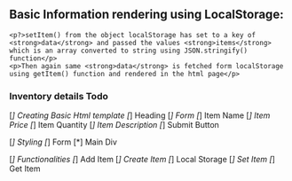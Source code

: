 ## Basic Information rendering using LocalStorage:

    <p?>setItem() from the object localStorage has set to a key of <strong>data</strong> and passed the values <strong>items</strong> which is an array converted to string using JSON.stringify() function</p> 
    <p>Then again same <strong>data</strong> is fetched form localStorage using getItem() function and rendered in the html page</p>

### Inventory details Todo

[*] Creating Basic Html template
    [*] Heading
    [*] Form
        [*] Item Name
        [*] Item Price
        [*] Item Quantity
        [*] Item Description
        [*] Submit Button

[*] Styling
    [*] Form
    [*] Main Div

[*] Functionalities
    [*] Add Item
    [*] Create Item
    [*] Local Storage
        [*] Set Item
        [*] Get Item
